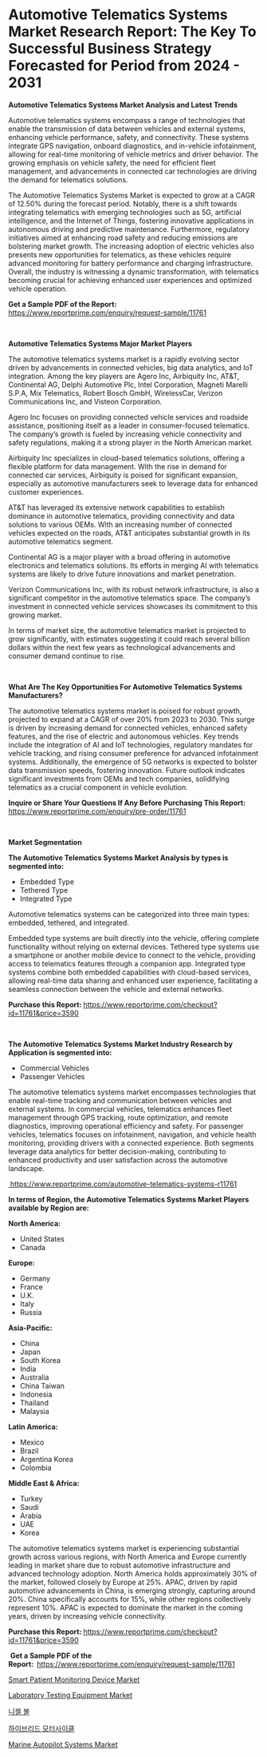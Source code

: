 <p><h1>Automotive Telematics Systems Market Research Report: The Key To Successful Business Strategy Forecasted for Period from 2024 - 2031</h1></p><p><strong>Automotive Telematics Systems Market Analysis and Latest Trends</strong></p>
<p><p>Automotive telematics systems encompass a range of technologies that enable the transmission of data between vehicles and external systems, enhancing vehicle performance, safety, and connectivity. These systems integrate GPS navigation, onboard diagnostics, and in-vehicle infotainment, allowing for real-time monitoring of vehicle metrics and driver behavior. The growing emphasis on vehicle safety, the need for efficient fleet management, and advancements in connected car technologies are driving the demand for telematics solutions.</p><p>The Automotive Telematics Systems Market is expected to grow at a CAGR of 12.50% during the forecast period. Notably, there is a shift towards integrating telematics with emerging technologies such as 5G, artificial intelligence, and the Internet of Things, fostering innovative applications in autonomous driving and predictive maintenance. Furthermore, regulatory initiatives aimed at enhancing road safety and reducing emissions are bolstering market growth. The increasing adoption of electric vehicles also presents new opportunities for telematics, as these vehicles require advanced monitoring for battery performance and charging infrastructure. Overall, the industry is witnessing a dynamic transformation, with telematics becoming crucial for achieving enhanced user experiences and optimized vehicle operation.</p></p>
<p><strong>Get a Sample PDF of the Report:&nbsp;</strong> <a href="https://www.reportprime.com/enquiry/request-sample/11761">https://www.reportprime.com/enquiry/request-sample/11761</a></p>
<p>&nbsp;</p>
<p><strong>Automotive Telematics Systems Major Market Players</strong></p>
<p><p>The automotive telematics systems market is a rapidly evolving sector driven by advancements in connected vehicles, big data analytics, and IoT integration. Among the key players are Agero Inc, Airbiquity Inc, AT&T, Continental AG, Delphi Automotive Plc, Intel Corporation, Magneti Marelli S.P.A, Mix Telematics, Robert Bosch GmbH, WirelessCar, Verizon Communications Inc, and Visteon Corporation.</p><p>Agero Inc focuses on providing connected vehicle services and roadside assistance, positioning itself as a leader in consumer-focused telematics. The company’s growth is fueled by increasing vehicle connectivity and safety regulations, making it a strong player in the North American market.</p><p>Airbiquity Inc specializes in cloud-based telematics solutions, offering a flexible platform for data management. With the rise in demand for connected car services, Airbiquity is poised for significant expansion, especially as automotive manufacturers seek to leverage data for enhanced customer experiences.</p><p>AT&T has leveraged its extensive network capabilities to establish dominance in automotive telematics, providing connectivity and data solutions to various OEMs. With an increasing number of connected vehicles expected on the roads, AT&T anticipates substantial growth in its automotive telematics segment.</p><p>Continental AG is a major player with a broad offering in automotive electronics and telematics solutions. Its efforts in merging AI with telematics systems are likely to drive future innovations and market penetration.</p><p>Verizon Communications Inc, with its robust network infrastructure, is also a significant competitor in the automotive telematics space. The company’s investment in connected vehicle services showcases its commitment to this growing market.</p><p>In terms of market size, the automotive telematics market is projected to grow significantly, with estimates suggesting it could reach several billion dollars within the next few years as technological advancements and consumer demand continue to rise.</p></p>
<p>&nbsp;</p>
<p><strong>What Are The Key Opportunities For Automotive Telematics Systems Manufacturers?</strong></p>
<p><p>The automotive telematics systems market is poised for robust growth, projected to expand at a CAGR of over 20% from 2023 to 2030. This surge is driven by increasing demand for connected vehicles, enhanced safety features, and the rise of electric and autonomous vehicles. Key trends include the integration of AI and IoT technologies, regulatory mandates for vehicle tracking, and rising consumer preference for advanced infotainment systems. Additionally, the emergence of 5G networks is expected to bolster data transmission speeds, fostering innovation. Future outlook indicates significant investments from OEMs and tech companies, solidifying telematics as a crucial component in vehicle evolution.</p></p>
<p><strong>Inquire or Share Your Questions If Any Before Purchasing This Report:</strong> <a href="https://www.reportprime.com/enquiry/pre-order/11761">https://www.reportprime.com/enquiry/pre-order/11761</a></p>
<p>&nbsp;</p>
<p><strong>Market Segmentation</strong></p>
<p><strong>The Automotive Telematics Systems Market Analysis by types is segmented into:</strong></p>
<p><ul><li>Embedded Type</li><li>Tethered Type</li><li>Integrated Type</li></ul></p>
<p><p>Automotive telematics systems can be categorized into three main types: embedded, tethered, and integrated. </p><p>Embedded type systems are built directly into the vehicle, offering complete functionality without relying on external devices. Tethered type systems use a smartphone or another mobile device to connect to the vehicle, providing access to telematics features through a companion app. Integrated type systems combine both embedded capabilities with cloud-based services, allowing real-time data sharing and enhanced user experience, facilitating a seamless connection between the vehicle and external networks.</p></p>
<p><strong>Purchase this Report:&nbsp;</strong><a href="https://www.reportprime.com/checkout?id=11761&price=3590">https://www.reportprime.com/checkout?id=11761&price=3590</a></p>
<p>&nbsp;</p>
<p><strong>The Automotive Telematics Systems Market Industry Research by Application is segmented into:</strong></p>
<p><ul><li>Commercial Vehicles</li><li>Passenger Vehicles</li></ul></p>
<p><p>The automotive telematics systems market encompasses technologies that enable real-time tracking and communication between vehicles and external systems. In commercial vehicles, telematics enhances fleet management through GPS tracking, route optimization, and remote diagnostics, improving operational efficiency and safety. For passenger vehicles, telematics focuses on infotainment, navigation, and vehicle health monitoring, providing drivers with a connected experience. Both segments leverage data analytics for better decision-making, contributing to enhanced productivity and user satisfaction across the automotive landscape.</p></p>
<p><a href="https://www.reportprime.com/automotive-telematics-systems-r11761">&nbsp;https://www.reportprime.com/automotive-telematics-systems-r11761</a></p>
<p><strong>In terms of Region, the Automotive Telematics Systems Market Players available by Region are:</strong></p>
<p>
    <p> <strong> North America: </strong>
        <ul>
            <li>United States</li>
            <li>Canada</li>
        </ul>
        </p> 
    <p> <strong> Europe: </strong>
        <ul>
            <li>Germany</li>
            <li>France</li>
            <li>U.K.</li>
            <li>Italy</li>
            <li>Russia</li>
        </ul>
        </p> 
    <p> <strong> Asia-Pacific: </strong>
        <ul>
            <li>China</li>
            <li>Japan</li>
            <li>South Korea</li>
            <li>India</li>
            <li>Australia</li>
            <li>China Taiwan</li>
            <li>Indonesia</li>
            <li>Thailand</li>
            <li>Malaysia</li>
        </ul>
        </p> 
    <p> <strong> Latin America: </strong>
        <ul>
            <li>Mexico</li>
            <li>Brazil</li>
            <li>Argentina Korea</li>
            <li>Colombia</li>
        </ul>
        </p> 
    <p> <strong> Middle East & Africa: </strong>
        <ul>
            <li>Turkey</li>
            <li>Saudi</li>
            <li>Arabia</li>
            <li>UAE</li>
            <li>Korea</li>
        </ul>
    </p>
    </p>
<p><p>The automotive telematics systems market is experiencing substantial growth across various regions, with North America and Europe currently leading in market share due to robust automotive infrastructure and advanced technology adoption. North America holds approximately 30% of the market, followed closely by Europe at 25%. APAC, driven by rapid automotive advancements in China, is emerging strongly, capturing around 20%. China specifically accounts for 15%, while other regions collectively represent 10%. APAC is expected to dominate the market in the coming years, driven by increasing vehicle connectivity.</p></p>
<p><strong>Purchase this Report: </strong><a href="https://www.reportprime.com/checkout?id=11761&price=3590">https://www.reportprime.com/checkout?id=11761&price=3590</a></p>
<p>&nbsp;<strong>Get a Sample PDF of the Report:&nbsp;&nbsp;</strong><a href="https://www.reportprime.com/enquiry/request-sample/11761">https://www.reportprime.com/enquiry/request-sample/11761</a></p>
<p><strong></strong></p>
<p><p><a href="https://issuu.com/reportprime-2/docs/smart-patient-monitoring-device-mar_845ab4fd1b2238">Smart Patient Monitoring Device Market</a></p><p><a href="https://medium.com/@yvonnecrona/an-in-depth-analysis-of-the-global-laboratory-testing-equipment-market-scope-and-its-rapid-growing-e28027f682b5">Laboratory Testing Equipment Market</a></p><p><a href="https://medium.com/@kavonhansen21/%EC%A0%84%EB%9E%B5%EC%A0%81-%EC%8B%9C%EC%9E%A5-%ED%86%B5%EC%B0%B0-%EA%B8%80%EB%A1%9C%EB%B2%8C-%EB%8B%88%EC%BC%88-%EB%B3%BC-%EC%8B%9C%EC%9E%A5-%ED%99%98%EA%B2%BD-%ED%83%90%EC%83%89-2024-2031-a157a3153f27">니켈 볼</a></p><p><a href="https://medium.com/@kavonhansen21/%ED%95%98%EC%9D%B4%EB%B8%8C%EB%A6%AC%EB%93%9C-%EC%98%A4%ED%86%A0%EB%B0%94%EC%9D%B4-%EC%82%B0%EC%97%85-%ED%86%B5%EC%B0%B0-%EB%B3%B4%EA%B3%A0%EC%84%9C-%ED%95%98%EC%9D%B4%EB%B8%8C%EB%A6%AC%EB%93%9C-%EC%98%A4%ED%86%A0%EB%B0%94%EC%9D%B4-%EC%8B%9C%EC%9E%A5-%EB%8F%99%ED%96%A5-%EC%9D%91%EC%9A%A9-%EB%B6%84%EC%95%BC-%EB%B0%8F-%EA%B2%BD%EC%9F%81-%ED%99%98%EA%B2%BD-%EB%B6%84%EC%84%9D-2024-2031-50acd3d56cfb">하이브리드 모터사이클</a></p><p><a href="https://medium.com/@raap8632472024/strategic-market-insights-into-the-global-marine-autopilot-systems-market-2024-2031-ef20d820848d">Marine Autopilot Systems Market</a></p></p>